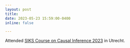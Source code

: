 ```yaml
---
layout: post
title: 
date: 2023-05-23 15:59:00-0400
inline: false

---
```


Attended <a href="https://siks.nl/activities/activities/siks-course-on-causal-inference/">SIKS Course on Causal Inference 2023</a> in Utrecht. 
<!-- :us: -->